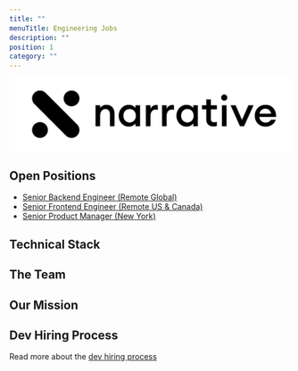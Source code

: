 ```yaml
---
title: ""
menuTitle: Engineering Jobs
description: ""
position: 1
category: ""
---
```


<img src="banner.png" alt="narrative logo" />

## Open Positions

- [Senior Backend Engineer (Remote Global)](/open-positions/backend-engineer)
- [Senior Frontend Engineer (Remote US & Canada)](/open-positions/frontend-engineer)
- [Senior Product Manager (New York)](/open-positions/product-manager)

## Technical Stack

<common-section section-name="technical-stack"></common-section>

## The Team

<common-section section-name="team"></common-section>

## Our Mission

<common-section section-name="mission"></common-section>

## Dev Hiring Process

Read more about the [dev hiring process](/process/dev-hiring-process)
